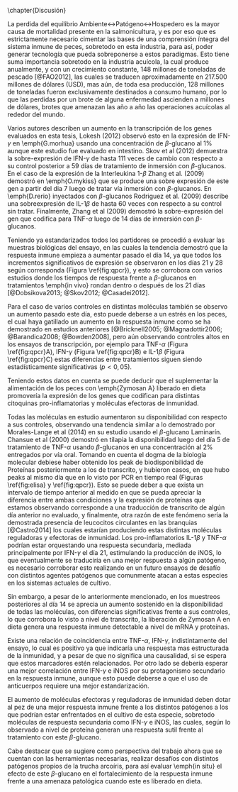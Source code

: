 \chapter{Discusión}

La perdida del equilibrio Ambiente$\leftrightarrow$Patógeno$\leftrightarrow$Hospedero es la mayor causa de mortalidad presente en la salmonicultura, y es por eso que es estrictamente necesario cimentar las bases de una comprensión íntegra del sistema inmune de peces, sobretodo en esta industria, para así, poder generar tecnología que pueda sobreponerse a estos paradigmas. Esto tiene suma importancia sobretodo en la industria acuícola, la cual produce anualmente, y con un crecimiento constante, 148 millones de toneladas de pescado [@FAO2012], las cuales se traducen aproximadamente en 217.500 millones de dólares (USD), mas aún, de toda esa producción, 128 millones de toneladas fueron exclusivamente destinados a consumo humano, por lo que las perdidas por un brote de alguna enfermedad ascienden a millones de dólares, brotes que amenazan las año a año las operaciones acuícolas al rededor del mundo.

Varios autores describen un aumento en la transcripción de los genes evaluados en esta tesis, Lokesh (2012) observó esto en la expresión de IFN-$\gamma$ en \emph{G.morhua} usando una concentración de $\beta$-glucano al 1\% aunque este estudio fue evaluado en intestino. Skov et al (2012) demuestra la sobre-expresión de IFN-$\gamma$ de hasta 111 veces de cambio con respecto a su control posterior a 59 días de tratamiento de inmersión con $\beta$-glucanos. En el caso de la expresión de la Interleukina 1-$\beta$ Zhang et al. (2009) demostró en \emph{O.mykiss} que se produce una sobre expresión de este gen a partir del dia 7 luego de tratar vía inmersión con $\beta$-glucanos. En \emph{D.rerio} inyectados con $\beta$-glucanos Rodriguez et al. (2009) describe una sobreexpresión de IL-1$\beta$ de hasta 60 veces con respecto a su control sin tratar. Finalmente, Zhang et al (2009) demostró la sobre-expresión del gen que codifica para TNF-$\alpha$ luego de 14 días de inmersión con $\beta$-glucanos.

Teniendo ya estandarizados todos los partidores se procedió a evaluar las muestras biológicas del ensayo, en las cuales la tendencia demostró que la respuesta inmune empieza a aumentar pasado el día 14, ya que todos los incrementos significativos de expresión se observaron en los días 21 y 28 según corresponda (Figura \ref{fig:qpcr}), y esto se corrobora con varios estudios donde los tiempos de respuesta frente a $\beta$-glucanos en tratamientos \emph{in vivo} rondan dentro o después de los 21 días [@Dobsikova2013; @Skov2012; @Casadei2012].

Para el caso de varios controles en distintas moléculas también se observo un aumento pasado este día, esto puede deberse a un estrés en los peces, el cual haya gatillado un aumento en la respuesta inmune como se ha demostrado en estudios anteriores [@Bricknell2005; @Magnadottir2006; @Barandica2008; @Bowden2008], pero aún observando controles altos en los ensayos de transcripción, por ejemplo para TNF-$\alpha$ (Figura \ref{fig:qpcr}A), IFN-$\gamma$ (Figura \ref{fig:qpcr}B) e IL-1$\beta$ (Figura \ref{fig:qpcr}C) estas diferencias entre tratamientos siguen siendo estadísticamente significativas ($p < 0,05$).

Teniendo estos datos en cuenta se puede deducir que el suplementar la alimentación de los peces con \emph{Zymosan A} liberado en dieta promovería la expresión de los genes que codifican para distintas citoquinas pro-inflamatorias y moléculas efectoras de inmunidad.

Todas las moléculas en estudio aumentaron su disponibilidad con respecto a sus controles, observando una tendencia similar a lo demostrado por Morales-Lange et al (2014) en su estudio usando el $\beta$-glucano Laminarín. Chansue et al (2000) demostró en tilapia la disponibilidad luego del día 5 de tratamiento de TNF-$\alpha$ usando $\beta$-glucanos en una concentración al 2\% entregados por vía oral. Tomando en cuenta el dogma de la biología molecular debiese haber obtenido los peak de biodisponibilidad de Proteínas posteriormente a los de transcrito, y hubieron casos, en que hubo peaks al mismo día que en lo visto por PCR en tiempo real (Figuras \ref{fig:elisa} y \ref{fig:qpcr}). Esto se puede deber a que exista un intervalo de tiempo anterior al medido en que se pueda apreciar la diferencia entre ambas condiciones y la expresión de proteínas que estamos observando corresponde a una traducción de transcrito de algún día anterior no evaluado, y finalmente, otra razón de este fenómeno sería la demostrada presencia de leucocitos circulantes en las branquias [@Castro2014] los cuales estarían produciendo estas distintas moléculas reguladoras y efectoras de inmunidad. Los pro-inflamatorios IL-1$\beta$ y TNF-$\alpha$ podrían estar orquestando una respuesta secundaria, mediada principalmente por IFN-$\gamma$ el día 21, estimulando la producción de iNOS, lo que eventualmente se traduciría en una mejor respuesta a algún patógeno, es necesario corroborar esto realizando en un futuro ensayos de desafío con distintos agentes patógenos que comunmente atacan a estas especies en los sistemas actuales de cultivo. 

Sin embargo, a pesar de lo anteriormente mencionado, en los muestreos posteriores al día 14 se aprecia un aumento sostenido en la disponibilidad de todas las moléculas, con diferencias significativas frente a sus controles, lo que corrobora lo visto a nivel de transcrito, la liberación de Zymosan A en dieta genera una respuesta inmune detectable a nivel de mRNA y proteínas.

Existe una relación de coincidencia entre TNF-$\alpha$, IFN-$\gamma$, indistintamente del ensayo, lo cual es positivo ya que indicaría una respuesta mas estructurada de la inmunidad, y a pesar de que no significa una causalidad, si se espera que estos marcadores estén relacionados. Por otro lado se debería esperar una mejor correlación entre IFN-$\gamma$ e iNOS por su protagonismo secundario en la respuesta inmune, aunque esto puede deberse a que el uso de anticuerpos requiere una mejor estandarización.

El aumento de moléculas efectoras y reguladoras de inmunidad deben dotar al pez de una mejor respuesta inmune frente a los distintos patógenos a los que podrían estar enfrentados en el cultivo de esta especie, sobretodo moléculas de respuesta secundaria como IFN-$\gamma$ e iNOS, las cuales, según lo observado a nivel de proteína generan una respuesta sutil frente al tratamiento con este $\beta$-glucano.

Cabe destacar que se sugiere como perspectiva del trabajo ahora que se cuentan con las herramientas necesarias, realizar desafíos con distintos patógenos propios de la trucha arcoíris, para así evaluar \emph{in situ} el efecto de este $\beta$-glucano en el fortalecimiento de la respuesta inmune frente a una amenaza patológica cuando este es liberado en dieta.

